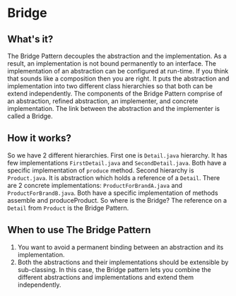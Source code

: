 # Bridge

## What's it?
The Bridge Pattern decouples the abstraction and the implementation. As a result, an implementation is not bound permanently
to an interface. The implementation of an abstraction can be configured at run-time.
If you think that sounds like a composition then you are right.
It puts the abstraction and implementation into two different class hierarchies so that both can be extend independently.
The components of the Bridge Pattern comprise of an abstraction, refined abstraction, an implementer, and concrete implementation.
The link between the abstraction and the implementer is called a Bridge.


## How it works?
So we have 2 different hierarchies. First one is `Detail.java` hierarchy.
It has few implementations `FirstDetail.java` and `SecondDetail.java`.
Both have a specific implementation of `produce` method. Second hierarchy is `Product.java`.
It is abstraction which holds a reference of a `Detail`. There are 2 concrete implementations:
`ProductForBrandA.java` and `ProductForBrandB.java`.
Both have a specific implementation of methods assemble and produceProduct. So where is the Bridge?
The reference on a `Detail` from `Product` is the Bridge Pattern.


## When to use The Bridge Pattern
1. You want to avoid a permanent binding between an abstraction and its implementation.
2. Both the abstractions and their implementations should be extensible by sub-classing.
In this case, the Bridge pattern lets you combine the different abstractions and implementations and extend them independently.


